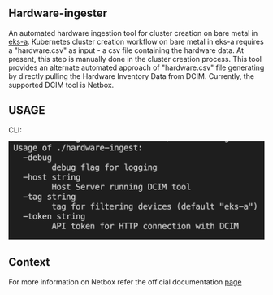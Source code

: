 ## Hardware-ingester

An automated hardware ingestion tool for cluster creation on bare metal in [eks-a](https://anywhere.eks.amazonaws.com/docs/getting-started/production-environment/baremetal-getstarted/).
Kubernetes cluster creation workflow on bare metal in eks-a requires a "hardware.csv" as input - a csv file containing the hardware data. At present, this step is manually
done in the cluster creation process. This tool provides an alternate automated approach of "hardware.csv" file generating by directly pulling the Hardware Inventory Data from DCIM.
Currently, the supported DCIM tool is Netbox.


## USAGE

CLI:

![image](docs/hardware-ingest-description.png)


## Context

For more information on Netbox refer the official documentation [page](https://docs.netbox.dev/en/stable/)
